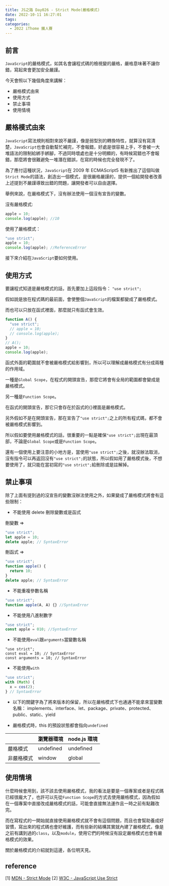```yaml
---
title: JS之路 Day026 - Strict Mode(嚴格模式)
date: 2022-10-11 16:27:01
tags:
categories:
  - 2022 iThome 鐵人賽
---
```


## 前言

`JavaScript`的嚴格模式，如其名會讓程式碼的檢視變的嚴格，嚴格意味著不讓你錯，寫起來會更加安全嚴謹。

<!--more-->

今天會照以下幾個角度來講解：

- 嚴格模式由來
- 使用方式
- 禁止事項
- 使用情境

## 嚴格模式由來

`JavaScript`寫法規則相對來說不嚴謹，像是弱型別的轉換特性，就算沒有寫清楚，`JavaScript`也會自動幫忙補完，不會報錯，好處是很容易上手，不會被一大堆語法的限制給綁手綁腳，不過同時壞處也是十分明顯的，有時候寫錯也不會報錯，那麼將會很難避免一堆潛在錯誤，在寫的時候也完全發現不了。

為了應付這種狀況，`JavaScript`在 2009 年 ECMAScript5 有新推出了這個叫做`Strict Mode`的語法，創造出一個模式，是很嚴格嚴謹的，提供一個給開發者改善上述提到不嚴謹導致出錯的問題，讓開發者可以自由選擇。

舉例來說，在嚴格模式下，沒有辦法使用一個沒有宣告的變數。

沒有嚴格模式:

```javascript
apple = 10;
console.log(apple); //10
```

使用了嚴格模式：

```javascript
"use strict";
apple = 10;
console.log(apple); //ReferenceError
```

接下來介紹在`JavaScript`要如何使用。

## 使用方式

要讓程式知道是嚴格模式的話，首先要加上這段指令：
`"use strict";`

假如說是放在程式碼的最前面，會使整個`JavaScript`的檔案都變成了嚴格模式。

而也可以只放在函式裡面，那麼就只有函式會生效。

```javascript
function A() {
  "use strict";
  // apple = 10;
  // console.log(apple);
}
// A();
apple = 10;
console.log(apple);
```

函式外面的範圍就不會被嚴格模式給影響到，所以可以理解成嚴格模式有分成兩種的作用域。

一種是`Global Scope`，在程式的開頭宣告，那麼它將會有全局的範圍都會變成是嚴格模式。

另一種是`Function Scope`。

在函式的開頭宣告，那它只會存在於函式的{}裡面是嚴格模式。

另外假如不是在開頭宣告，那在宣告了`"use strict";`之上的所有程式碼，都不會被嚴格模式影響到。

所以假如要使用嚴格模式的話，很重要的一點是確保`"use strict";`出現在最頂部，不論是`Global Scope`或是`Function Scope`。

還有一個使用上要注意的小地方是，當使用`"use strict";`之後，就沒辦法取消，沒有指令可以再返回沒有`"use strict";`的狀態，所以假如用了嚴格模式後，不想要使用了，就只能在當初寫的`"use strict";`給刪除或是註解掉。

## 禁止事項

除了上面有提到過的沒宣告的變數沒辦法使用之外，如果變成了嚴格模式將會有這些限制：

- 不能使用 delete 刪除變數或是函式

刪變數 =>

```javascript
"use strict";
let apple = 10;
delete apple; // SyntaxError
```

刪函式 =>

```javascript
"use strict";
function apple() {
  return 10;
}
delete apple; // SyntaxError
```

- 不能重複參數名稱

```javascript
"use strict";
function apple(A, A) {} //SyntaxError
```

- 不能使用八進制數字

```javascript
"use strict";
const apple = 010; //SyntaxError
```

- 不能使用`eval`跟`arguments`當變數名稱

```javacript
"use strict";
const eval = 10; // SyntaxError
const arguments = 10; // SyntaxError
```

- 不能使用`with`

```javascript
"use strict";
with (Math) {
  x = cos(2);
} // SyntaxError
```

- 以下的關鍵字為了將來版本的保留，所以在嚴格模式下也通通不能拿來當變數名稱：
  implements、interface、let、package、private、protected、public、static、yield

- 嚴格模式時，this 的預設狀態都會指向`undefined`

|            | 瀏覽器環境 | node.js 環境 |
| ---------- | ---------- | ------------ |
| 嚴格模式   | undefined  | undefined    |
| 非嚴格模式 | window     | global       |

## 使用情境

什麼時候會用到，該不該去使用嚴格模式，我的看法是要是一個專案或者是程式碼已經很龐大了，也許可以先從`Function Scope`的方式去使用嚴格模式，因為假如在一個專案中直接改成嚴格模式的話，可能會直接無法運作且一時之前有點難改完。

而在寫程式的一開始就直接使用嚴格模式就不會有這個問題，而且也會幫助養成好習慣，寫出來的程式碼也會好維護，而有些新的結構其實就內建了嚴格模式，像是之前有講到過的`class`，以及`module`，使用它們的時候沒有設定嚴格模式也會有嚴格模式的效果。

關於嚴格模式的介紹就到這邊，各位明天見。

## reference

[1] [MDN - Strict Mode](https://developer.mozilla.org/en-US/docs/Web/JavaScript/Reference/Strict_mode)
[2] [W3C - JavaScript Use Strict](https://www.w3schools.com/js/js_strict.asp)
